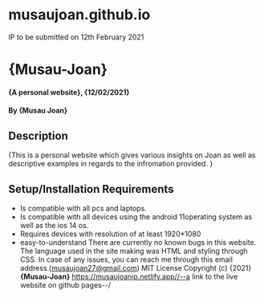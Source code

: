 # musaujoan.github.io
IP to be submitted on 12th February 2021
# {Musau-Joan}
#### {A personal website}, {12/02/2021}
#### By **{Musau Joan}**
## Description
{This is a personal website which gives various insights on Joan as well as descriptive examples in regards to the infromation provided. }
## Setup/Installation Requirements
* Is compatible with all pcs and laptops.
* Is compatible with all devices using the android 11operating system as well as the ios 14 os.
* Requires devices with resolution of at least 1920*1080
* easy-to-understand
There are currently no known bugs in this website.
The language used in the site making was HTML and styling through CSS.
In case of any issues, you can reach me through this email address.(musaujoan27@gmail.com)
MIT License
Copyright (c) {2021} **{Musau-Joan}**
https://musaujoanip.netlify.app//--a link to the live website on github pages--/
